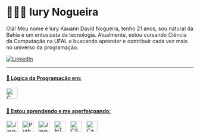 # 👩🏻‍💻 Iury Nogueira

  Olá! Meu nome é Iury Kauann David Nogueira, tenho 21 anos, sou natural da Bahia e um entusiasta da tecnologia. Atualmente, estou cursando Ciência da Computação na UFAL e buscando aprender e contribuir cada vez mais no universo da programação.

<p align="left">
    <a href="www.linkedin.com/in/iury-nogueira-a4255631a">
    <img src="https://img.shields.io/badge/LinkedIn-0077B5?style=for-the-badge&logo=linkedin&logoColor=white" alt="LinkedIn"/>
  
</p>

---

#### 🤖 Lógica da Programação em:

<img align="left" alt="C" title="C" width="30px" style="padding-right: 10px;" src="https://cdn.jsdelivr.net/gh/devicons/devicon@latest/icons/c/c-original.svg" />
<br/><br/>

#### 📘 Estou aprendendo e me aperfeiçoando:
<img align="left" alt="Java" title="Java" width="30px" style="padding-right: 10px;" src="https://cdn.jsdelivr.net/gh/devicons/devicon@latest/icons/java/java-original.svg"/>
<img align="left" alt="Python" title="Python" width="30px" style="padding-right: 10px;" src="https://cdn.jsdelivr.net/gh/devicons/devicon@latest/icons/python/python-original.svg"/>
<img align="left" alt="JavaScript" title="JavaScript" width="30px" style="padding-right: 10px;" src="https://cdn.jsdelivr.net/gh/devicons/devicon@latest/icons/javascript/javascript-original.svg"/>
<img align="left" alt="HTML5" title="HTML5" width="30px" style="padding-right: 10px;" src="https://cdn.jsdelivr.net/gh/devicons/devicon@latest/icons/html5/html5-original.svg"/>
<img align="left" alt="CSS3" title="CSS3" width="30px" style="padding-right: 10px;" src="https://cdn.jsdelivr.net/gh/devicons/devicon@latest/icons/css3/css3-original.svg"/>
<img align="left" alt="C++" title="C++" width="30px" style="padding-right: 10px;" src="https://cdn.jsdelivr.net/gh/devicons/devicon@latest/icons/cplusplus/cplusplus-original.svg"/>
<br/><br/><br/>
<!-- 
### 📊 Estatísticas

<p>
  <img 
    align="left" 
    alt="GitHub Stats" 
    height="200" 
    style="padding-right: 10px;" 
    src="https://github-readme-stats.vercel.app/api?username=IuryyNogueira&show_icons=true&theme=dark&include_all_commits=true&locale=pt-br" 
  />

<img 
      align="left" 
      alt="GitHub Stats" 
      height="200" 
      src="https://github-readme-stats.vercel.app/api/top-langs/?username=IuryyNogueira&theme=dark&layout=compact&custom_title=Tecnologias&include_all_commits=true&langs_count=9" 
  />
  -->
</p>
